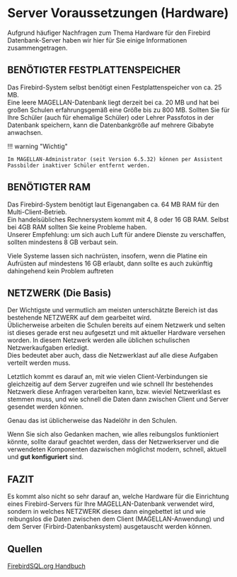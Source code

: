 # Server Voraussetzungen \(Hardware\)

Aufgrund häufiger Nachfragen zum Thema Hardware für den Firebird Datenbank-Server haben wir hier für Sie einige Informationen zusammengetragen.

## BENÖTIGTER FESTPLATTENSPEICHER

Das Firebird-System selbst benötigt einen Festplattenspeicher von ca. 25 MB.   
Eine leere MAGELLAN-Datenbank liegt derzeit bei ca. 20 MB und hat bei großen Schulen erfahrungsgemäß eine Größe bis zu 800 MB. Sollten Sie für Ihre Schüler (auch für ehemalige Schüler) oder Lehrer Passfotos in der Datenbank speichern, kann die Datenbankgröße auf mehrere Gibabyte anwachsen. 


!!! warning "Wichtig"

    Im MAGELLAN-Administrator (seit Version 6.5.32) können per Assistent Passbilder inaktiver Schüler entfernt werden.

## BENÖTIGTER RAM

Das Firebird-System benötigt laut Eigenangaben ca. 64 MB RAM für den Multi-Client-Betrieb.  
Ein handelsübliches Rechnersystem kommt mit 4, 8 oder 16 GB RAM. Selbst bei 4GB RAM sollten Sie keine Probleme haben.  
Unserer Empfehlung: um sich auch Luft für andere Dienste zu verschaffen, sollten mindestens 8 GB verbaut sein.  

Viele Systeme lassen sich nachrüsten, insofern, wenn die Platine ein Aufrüsten auf mindestens 16 GB erlaubt, dann sollte es auch zukünftig dahingehend kein Problem auftreten

## NETZWERK \(Die Basis\)

Der Wichtigste und vermutlich am meisten unterschätzte Bereich ist das bestehende NETZWERK auf dem gearbeitet wird.  
Üblicherweise arbeiten die Schulen bereits auf einem Netzwerk und selten ist dieses gerade erst neu aufgesetzt und mit aktueller Hardware versehen worden. In diesem Netzwerk werden alle üblichen schulischen Netzwerkaufgaben erledigt.  
Dies bedeutet aber auch, dass die Netzwerklast auf alle diese Aufgaben verteilt werden muss.

Letztlich kommt es darauf an, mit wie vielen Client-Verbindungen sie gleichzeitig auf dem Server zugreifen und wie schnell Ihr bestehendes Netzwerk diese Anfragen verarbeiten kann, bzw. wieviel Netzwerklast es stemmen muss, und wie schnell die Daten dann zwischen Client und Server gesendet werden können.

Genau das ist üblicherweise das Nadelöhr in den Schulen. 

Wenn Sie sich also Gedanken machen, wie alles reibungslos funktioniert könnte, sollte darauf geachtet werden, dass der Netzwerkserver und die verwendeten Komponenten dazwischen möglichst modern, schnell, aktuell und **gut konfiguriert** sind.

## FAZIT

Es kommt also nicht so sehr darauf an, welche Hardware für die Einrichtung eines Firebird-Servers für Ihre MAGELLAN-Datenbank verwendet wird, sondern in welches NETZWERK dieses dann eingebettet ist und wie reibungslos die Daten zwischen dem Client \(MAGELLAN-Anwendung\) und dem Server \(Firbird-Datenbanksystem\) ausgetauscht werden können.

## Quellen

[FirebirdSQL.org Handbuch](https://firebirdsql.org/manual/ufb-about-sysreq.html)
